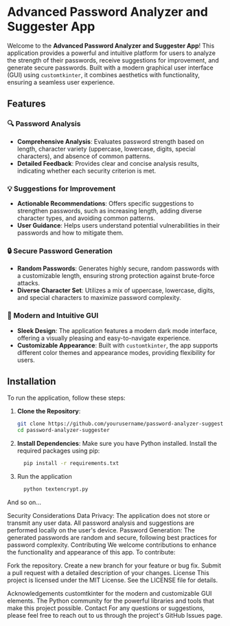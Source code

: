 # Advanced Password Analyzer and Suggester App

Welcome to the **Advanced Password Analyzer and Suggester App**! This application provides a powerful and intuitive platform for users to analyze the strength of their passwords, receive suggestions for improvement, and generate secure passwords. Built with a modern graphical user interface (GUI) using `customtkinter`, it combines aesthetics with functionality, ensuring a seamless user experience.

## Features

### 🔍 Password Analysis
- **Comprehensive Analysis**: Evaluates password strength based on length, character variety (uppercase, lowercase, digits, special characters), and absence of common patterns.
- **Detailed Feedback**: Provides clear and concise analysis results, indicating whether each security criterion is met.

### 💡 Suggestions for Improvement
- **Actionable Recommendations**: Offers specific suggestions to strengthen passwords, such as increasing length, adding diverse character types, and avoiding common patterns.
- **User Guidance**: Helps users understand potential vulnerabilities in their passwords and how to mitigate them.

### 🔒 Secure Password Generation
- **Random Passwords**: Generates highly secure, random passwords with a customizable length, ensuring strong protection against brute-force attacks.
- **Diverse Character Set**: Utilizes a mix of uppercase, lowercase, digits, and special characters to maximize password complexity.

### 🎨 Modern and Intuitive GUI
- **Sleek Design**: The application features a modern dark mode interface, offering a visually pleasing and easy-to-navigate experience.
- **Customizable Appearance**: Built with `customtkinter`, the app supports different color themes and appearance modes, providing flexibility for users.

## Installation

To run the application, follow these steps:

1. **Clone the Repository**:
   ```bash
   git clone https://github.com/yourusername/password-analyzer-suggester.git
   cd password-analyzer-suggester
2. **Install Dependencies**:
Make sure you have Python installed. Install the required packages using pip:
   ```bash
     pip install -r requirements.txt
3. Run the application
   ```bash
     python textencrypt.py
 And so on...


 Security Considerations
Data Privacy: The application does not store or transmit any user data. All password analysis and suggestions are performed locally on the user's device.
Password Generation: The generated passwords are random and secure, following best practices for password complexity.
Contributing
We welcome contributions to enhance the functionality and appearance of this app. To contribute:

Fork the repository.
Create a new branch for your feature or bug fix.
Submit a pull request with a detailed description of your changes.
License
This project is licensed under the MIT License. See the LICENSE file for details.

Acknowledgements
customtkinter for the modern and customizable GUI elements.
The Python community for the powerful libraries and tools that make this project possible.
Contact
For any questions or suggestions, please feel free to reach out to us through the project's GitHub Issues page.






